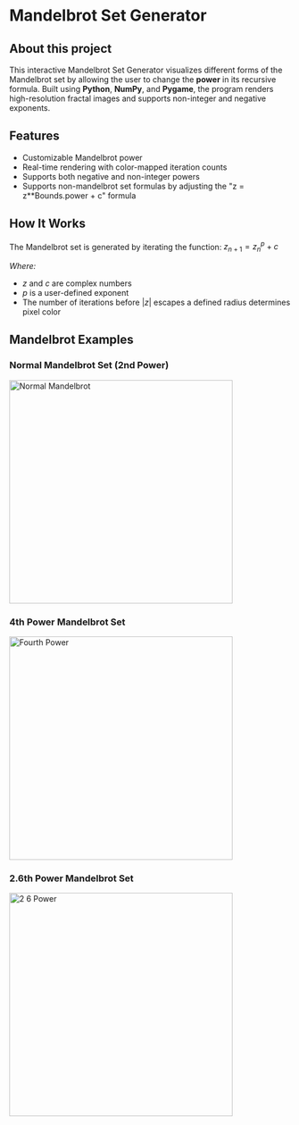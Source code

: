 # Mandelbrot Set Generator
## About this project
This interactive Mandelbrot Set Generator visualizes different forms of the Mandelbrot set by allowing the user to change the **power** in its recursive formula. Built using **Python**, **NumPy**, and **Pygame**, the program renders high-resolution fractal images and supports non-integer and negative exponents.


## Features
- Customizable Mandelbrot power
- Real-time rendering with color-mapped iteration counts
- Supports both negative and non-integer powers
- Supports non-mandelbrot set formulas by adjusting the "z = z**Bounds.power + c" formula


## How It Works
The Mandelbrot set is generated by iterating the function:
$z_{n+1} = z_n^p + c$

*Where:*
- $z$ and $c$ are complex numbers
- $p$ is a user-defined exponent
- The number of iterations before $|z|$ escapes a defined radius determines pixel color


## Mandelbrot Examples
### Normal Mandelbrot Set (2nd Power)
<img width="400" alt="Normal Mandelbrot" src="https://github.com/user-attachments/assets/69834657-9231-4b97-b682-21be81e0d0aa" />



### 4th Power Mandelbrot Set
<img width="400" alt="Fourth Power" src="https://github.com/user-attachments/assets/3f99cdc9-46b1-4107-b53f-66db6bac2ced" />



### 2.6th Power Mandelbrot Set
<img width="400" alt="2 6 Power" src="https://github.com/user-attachments/assets/cf452b8d-fdf9-40d0-b1a2-d3c847415397" />
